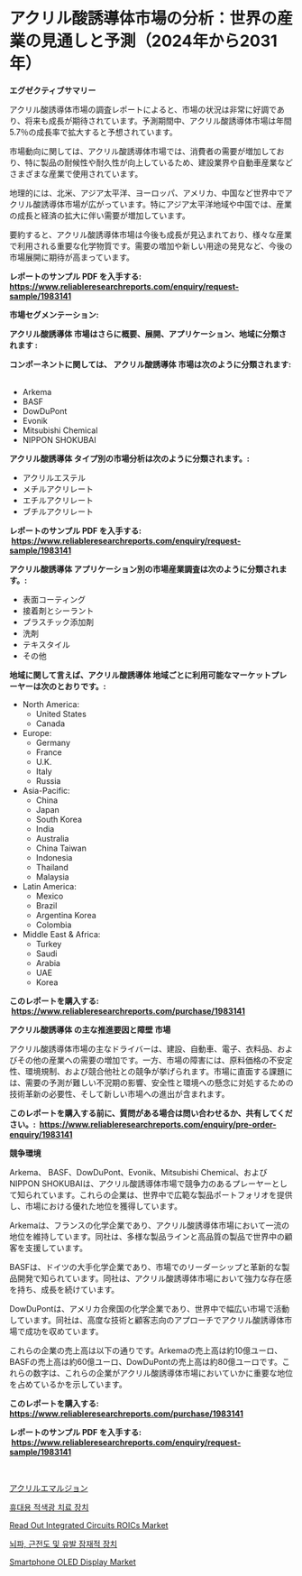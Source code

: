 <p><h1>アクリル酸誘導体市場の分析：世界の産業の見通しと予測（2024年から2031年）</h1></p><p><strong>エグゼクティブサマリー</strong></p>
<p><p>アクリル酸誘導体市場の調査レポートによると、市場の状況は非常に好調であり、将来も成長が期待されています。予測期間中、アクリル酸誘導体市場は年間5.7％の成長率で拡大すると予想されています。</p><p>市場動向に関しては、アクリル酸誘導体市場では、消費者の需要が増加しており、特に製品の耐候性や耐久性が向上しているため、建設業界や自動車産業などさまざまな産業で使用されています。</p><p>地理的には、北米、アジア太平洋、ヨーロッパ、アメリカ、中国など世界中でアクリル酸誘導体市場が広がっています。特にアジア太平洋地域や中国では、産業の成長と経済の拡大に伴い需要が増加しています。</p><p>要約すると、アクリル酸誘導体市場は今後も成長が見込まれており、様々な産業で利用される重要な化学物質です。需要の増加や新しい用途の発見など、今後の市場展開に期待が高まっています。</p></p>
<p><strong>レポートのサンプル PDF を入手する: <a href="https://www.reliableresearchreports.com/enquiry/request-sample/1983141">https://www.reliableresearchreports.com/enquiry/request-sample/1983141</a></strong></p>
<p><strong>市場セグメンテーション:</strong></p>
<p><strong> アクリル酸誘導体 市場はさらに概要、展開、アプリケーション、地域に分類されます :</strong></p>
<p><strong>コンポーネントに関しては、 アクリル酸誘導体 市場は次のように分類されます: &nbsp;</strong></p>
<p><ul><li>Arkema</li><li>BASF</li><li>DowDuPont</li><li>Evonik</li><li>Mitsubishi Chemical</li><li>NIPPON SHOKUBAI</li></ul></p>
<p><strong> アクリル酸誘導体 タイプ別の市場分析は次のように分類されます。:</strong></p>
<p><ul><li>アクリルエステル</li><li>メチルアクリレート</li><li>エチルアクリレート</li><li>ブチルアクリレート</li></ul></p>
<p><strong>レポートのサンプル PDF を入手する: &nbsp;<a href="https://www.reliableresearchreports.com/enquiry/request-sample/1983141">https://www.reliableresearchreports.com/enquiry/request-sample/1983141</a></strong></p>
<p><strong> アクリル酸誘導体 アプリケーション別の市場産業調査は次のように分類されます。:</strong></p>
<p><ul><li>表面コーティング</li><li>接着剤とシーラント</li><li>プラスチック添加剤</li><li>洗剤</li><li>テキスタイル</li><li>その他</li></ul></p>
<p><strong>地域に関して言えば、アクリル酸誘導体 地域ごとに利用可能なマーケットプレーヤーは次のとおりです。:</strong></p>
<p><ul>
    <li>
        North America:
        <ul>
            <li>United States</li>
            <li>Canada</li>
        </ul>
    </li>
    <li>
        Europe:
        <ul>
            <li>Germany</li>
            <li>France</li>
            <li>U.K.</li>
            <li>Italy</li>
            <li>Russia</li>
        </ul>
    </li>
    <li>
        Asia-Pacific:
        <ul>
            <li>China</li>
            <li>Japan</li>
            <li>South Korea</li>
            <li>India</li>
            <li>Australia</li>
            <li>China Taiwan</li>
            <li>Indonesia</li>
            <li>Thailand</li>
            <li>Malaysia</li>
        </ul>
    </li>
    <li>
        Latin America:
        <ul>
            <li>Mexico</li>
            <li>Brazil</li>
            <li>Argentina Korea</li>
            <li>Colombia</li>
        </ul>
    </li>
    <li>
        Middle East & Africa:
        <ul>
            <li>Turkey</li>
            <li>Saudi</li>
            <li>Arabia</li>
            <li>UAE</li>
            <li>Korea</li>
        </ul>
    </li>
    </ul></p>
<p><strong>このレポートを購入する: &nbsp;<a href="https://www.reliableresearchreports.com/purchase/1983141">https://www.reliableresearchreports.com/purchase/1983141</a></strong></p>
<p><strong>アクリル酸誘導体 の主な推進要因と障壁 市場</strong></p>
<p><p>アクリル酸誘導体市場の主なドライバーは、建設、自動車、電子、衣料品、およびその他の産業への需要の増加です。一方、市場の障害には、原料価格の不安定性、環境規制、および競合他社との競争が挙げられます。市場に直面する課題には、需要の予測が難しい不況期の影響、安全性と環境への懸念に対処するための技術革新の必要性、そして新しい市場への進出が含まれます。</p></p>
<p><strong>このレポートを購入する前に、質問がある場合は問い合わせるか、共有してください。:&nbsp; <a href="https://www.reliableresearchreports.com/enquiry/pre-order-enquiry/1983141">https://www.reliableresearchreports.com/enquiry/pre-order-enquiry/1983141</a></strong></p>
<p><strong>競争環境</strong></p>
<p><p>Arkema、 BASF、DowDuPont、Evonik、Mitsubishi Chemical、およびNIPPON SHOKUBAIは、アクリル酸誘導体市場で競争力のあるプレーヤーとして知られています。これらの企業は、世界中で広範な製品ポートフォリオを提供し、市場における優れた地位を獲得しています。</p><p>Arkemaは、フランスの化学企業であり、アクリル酸誘導体市場において一流の地位を維持しています。同社は、多様な製品ラインと高品質の製品で世界中の顧客を支援しています。</p><p>BASFは、ドイツの大手化学企業であり、市場でのリーダーシップと革新的な製品開発で知られています。同社は、アクリル酸誘導体市場において強力な存在感を持ち、成長を続けています。</p><p>DowDuPontは、アメリカ合衆国の化学企業であり、世界中で幅広い市場で活動しています。同社は、高度な技術と顧客志向のアプローチでアクリル酸誘導体市場で成功を収めています。</p><p>これらの企業の売上高は以下の通りです。Arkemaの売上高は約10億ユーロ、BASFの売上高は約60億ユーロ、DowDuPontの売上高は約80億ユーロです。これらの数字は、これらの企業がアクリル酸誘導体市場においていかに重要な地位を占めているかを示しています。</p></p>
<p><strong>このレポートを購入する: &nbsp; <a href="https://www.reliableresearchreports.com/purchase/1983141">https://www.reliableresearchreports.com/purchase/1983141</a></strong></p>
<p><strong>レポートのサンプル PDF を入手する: &nbsp;<a href="https://www.reliableresearchreports.com/enquiry/request-sample/1983141">https://www.reliableresearchreports.com/enquiry/request-sample/1983141</a></strong><strong></strong></p>
<p>&nbsp;</p>
<p><p><a href="https://medium.com/@logaolloway76845/%E3%82%A2%E3%82%AF%E3%83%AA%E3%83%AB%E3%82%A8%E3%83%9E%E3%83%AB%E3%82%B8%E3%83%A7%E3%83%B3%E5%B8%82%E5%A0%B4-2031%E5%B9%B4%E3%81%BE%E3%81%A7%E3%81%AE%E3%83%88%E3%83%AC%E3%83%B3%E3%83%89-%E4%BA%88%E6%B8%AC-%E7%AB%B6%E4%BA%89%E5%88%86%E6%9E%90-b608dba02954">アクリルエマルジョン</a></p><p><a href="https://medium.com/@brisamorar2023/%EC%86%90%EC%9E%A1%EC%9D%B4%ED%98%95-%EB%A0%88%EB%93%9C%EA%B4%91-%EC%9A%94%EB%B2%95-%EC%9E%A5%EC%B9%98-%EC%8B%9C%EC%9E%A5-%EC%9C%A0%ED%98%95-%EC%9D%91%EC%9A%A9-%EB%B0%8F-%EC%A7%80%EB%A6%AC%EC%97%90-%EB%8C%80%ED%95%9C-%ED%8F%AC%EA%B4%84%EC%A0%81-%ED%8F%89%EA%B0%80-6882054c5a7d">휴대용 적색광 치료 장치</a></p><p><a href="https://medium.com/@v27092023/read-out-integrated-circuits-roics-market-competitive-analysis-market-trends-and-forecast-to-2031-2a798b516896">Read Out Integrated Circuits ROICs Market</a></p><p><a href="https://github.com/sammyUltyylrich9067856/Market-Research-Report-List-1/blob/main/747527910938.md">뇌파, 근전도 및 유발 잠재적 장치</a></p><p><a href="https://github.com/Whitneyboyettebo9kiw7yr13/Market-Research-Report-List-1/blob/main/smartphone-oled-display-market.md">Smartphone OLED Display Market</a></p></p>